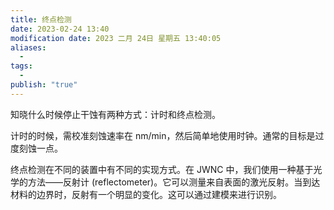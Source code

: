 ```yaml
---
title: 终点检测
date: 2023-02-24 13:40
modification date: 2023 二月 24日 星期五 13:40:05
aliases:
  - 
tags:
  - 
publish: "true"
---
```


知晓什么时候停止干蚀有两种方式：计时和终点检测。

计时的时候，需校准刻蚀速率在 nm/min，然后简单地使用时钟。通常的目标是过度刻蚀一点。

终点检测在不同的装置中有不同的实现方式。在 JWNC 中，我们使用一种基于光学的方法——反射计 (reflectometer)。它可以测量来自表面的激光反射。当到达材料的边界时，反射有一个明显的变化。这可以通过建模来进行识别。
